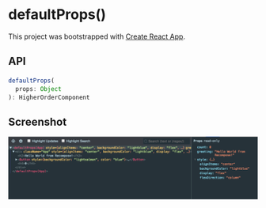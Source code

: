 # defaultProps()

This project was bootstrapped with [Create React App](https://github.com/facebookincubator/create-react-app).

## API

```js
defaultProps(
  props: Object
): HigherOrderComponent
```

## Screenshot

![defaultProps](https://github.com/rockchalkwushock/learning-recompose/blob/defaultProps/screenshots/defaultProps.png)
